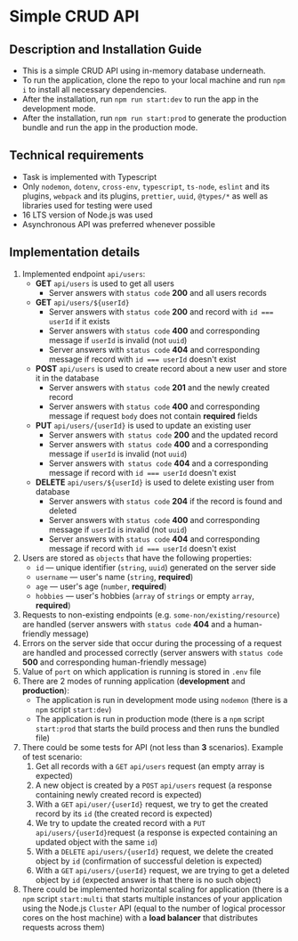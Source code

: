 # Simple CRUD API

## Description and Installation Guide

- This is a simple CRUD API using in-memory database underneath.
- To run the application, clone the repo to your local machine and run `npm i` to install all necessary dependencies.
- After the installation, run `npm run start:dev` to run the app in the development mode.
- After the installation, run `npm run start:prod` to generate the production bundle and run the app in the production mode.

## Technical requirements

- Task is implemented with Typescript
- Only `nodemon`, `dotenv`, `cross-env`, `typescript`, `ts-node`, `eslint` and its plugins, `webpack` and its plugins, `prettier`, `uuid`, `@types/*` as well as libraries used for testing were used
- 16 LTS version of Node.js was used
- Asynchronous API was preferred whenever possible

## Implementation details

1. Implemented endpoint `api/users`:
    - **GET** `api/users` is used to get all users
        - Server answers with `status code` **200** and all users records
    - **GET** `api/users/${userId}` 
        - Server answers with `status code` **200** and record with `id === userId` if it exists
        - Server answers with `status code` **400** and corresponding message if `userId` is invalid (not `uuid`)
        - Server answers with `status code` **404** and corresponding message if record with `id === userId` doesn't exist
    - **POST** `api/users` is used to create record about a new user and store it in the database
        - Server answers with `status code` **201** and the newly created record
        - Server answers with `status code` **400** and corresponding message if request `body` does not contain **required** fields
    - **PUT** `api/users/{userId}` is used to update an existing user
        - Server answers with` status code` **200** and the updated record
        - Server answers with` status code` **400** and a corresponding message if `userId` is invalid (not `uuid`)
        - Server answers with` status code` **404** and a corresponding message if record with `id === userId` doesn't exist
    - **DELETE** `api/users/${userId}` is used to delete existing user from database
        - Server answers with `status code` **204** if the record is found and deleted
        - Server answers with `status code` **400** and corresponding message if `userId` is invalid (not `uuid`)
        - Server answers with `status code` **404** and corresponding message if record with `id === userId` doesn't exist
2. Users are stored as `objects` that have the following properties:
    - `id` — unique identifier (`string`, `uuid`) generated on the server side
    - `username` — user's name (`string`, **required**)
    - `age` — user's age (`number`, **required**)
    - `hobbies` — user's hobbies (`array` of `strings` or empty `array`, **required**)
3. Requests to non-existing endpoints (e.g. `some-non/existing/resource`) are handled (server answers with `status code` **404** and a human-friendly message)
4. Errors on the server side that occur during the processing of a request are handled and processed correctly (server answers with `status code` **500** and corresponding human-friendly message)
5. Value of `port` on which application is running is stored in `.env` file
6. There are 2 modes of running application (**development** and **production**):
    - The application is run in development mode using `nodemon` (there is a `npm` script `start:dev`)
    - The application is run in production mode (there is a `npm` script `start:prod` that starts the build process and then runs the bundled file)
7. There could be some tests for API (not less than **3** scenarios). Example of test scenario:
    1. Get all records with a `GET` `api/users` request (an empty array is expected)
    2. A new object is created by a `POST` `api/users` request (a response containing newly created record is expected)
    3. With a `GET` `api/user/{userId}` request, we try to get the created  record by its `id` (the created record is expected)
    4. We try to update the created record with a `PUT` `api/users/{userId}`request (a response is expected containing an updated object with the same `id`)
    5. With a `DELETE` `api/users/{userId}` request, we delete the created object by `id` (confirmation of successful deletion is expected)
    6. With a `GET` `api/users/{userId}` request, we are trying to get a deleted object by `id` (expected answer is that there is no such object)
8. There could be implemented horizontal scaling for application (there is a `npm` script `start:multi` that starts multiple instances of your application using the Node.js `Cluster` API (equal to the number of logical processor cores on the host machine) with a **load balancer** that distributes requests across them)
